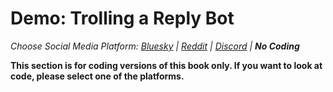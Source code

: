 # Demo: Trolling a Reply Bot
_Choose Social Media Platform: <a href='../../../bsky/ch07_trolling/05_trolling_reply_bot/03_demo_reply_bot.html'>Bluesky</a> | <a href='../../../reddit/ch07_trolling/05_trolling_reply_bot/03_demo_reply_bot.html'>Reddit</a> | <a href='../../../discord/ch07_trolling/05_trolling_reply_bot/03_demo_reply_bot.html'>Discord</a> | __No Coding___

__This section is for coding versions of this book only. If you want to look at code, please select one of the platforms.__